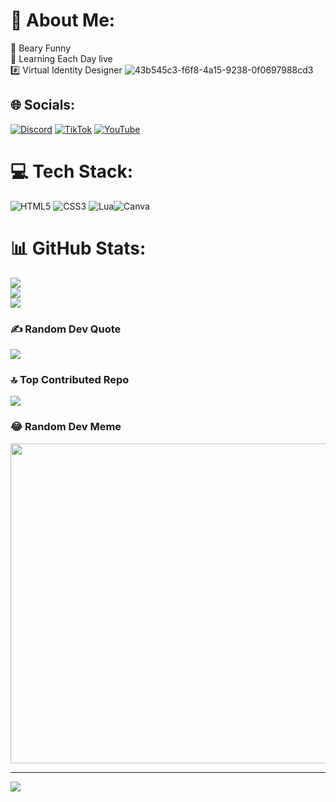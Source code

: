 # 💫 About Me:
🐻 Beary Funny<br>📘 Learning Each Day live<br>#️⃣ Virtual Identity Designer
![43b545c3-f6f8-4a15-9238-0f0697988cd3](https://github.com/TheStoicBear/TheStoicBear/assets/112611821/802096b1-4bb5-490f-b099-69bd19bbf07b)


## 🌐 Socials:
[![Discord](https://img.shields.io/badge/Discord-%237289DA.svg?logo=discord&logoColor=white)](https://discord.gg/https://discord.gg/andys-development-857672921912836116) [![TikTok](https://img.shields.io/badge/TikTok-%23000000.svg?logo=TikTok&logoColor=white)](https://tiktok.com/@https://www.tiktok.com/@discordsolutions) [![YouTube](https://img.shields.io/badge/YouTube-%23FF0000.svg?logo=YouTube&logoColor=white)](https://youtube.com/@https://www.youtube.com/channel/UCJDV9acrrg4IUFxxpIpRP9w) 

# 💻 Tech Stack:
![HTML5](https://img.shields.io/badge/html5-%23E34F26.svg?style=for-the-badge&logo=html5&logoColor=white) ![CSS3](https://img.shields.io/badge/css3-%231572B6.svg?style=for-the-badge&logo=css3&logoColor=white) ![Lua](https://img.shields.io/badge/lua-%232C2D72.svg?style=for-the-badge&logo=lua&logoColor=white)![Canva](https://img.shields.io/badge/Canva-%2300C4CC.svg?style=for-the-badge&logo=Canva&logoColor=white) 
# 📊 GitHub Stats:
![](https://github-readme-stats.vercel.app/api?username=TheStoicBear&theme=midnight-purple&hide_border=false&include_all_commits=false&count_private=false)<br/>
![](https://github-readme-streak-stats.herokuapp.com/?user=TheStoicBear&theme=midnight-purple&hide_border=false)<br/>
![](https://github-readme-stats.vercel.app/api/top-langs/?username=TheStoicBear&theme=midnight-purple&hide_border=false&include_all_commits=false&count_private=false&layout=compact)

### ✍️ Random Dev Quote
![](https://quotes-github-readme.vercel.app/api?type=horizontal&theme=tokyonight)

### 🔝 Top Contributed Repo
![](https://github-contributor-stats.vercel.app/api?username=TheStoicBear&limit=5&theme=tokyonight&combine_all_yearly_contributions=true)

### 😂 Random Dev Meme
<img src="https://rm.up.railway.app/" width="512px"/>

---
[![](https://visitcount.itsvg.in/api?id=TheStoicBear&icon=0&color=6)](https://visitcount.itsvg.in)
